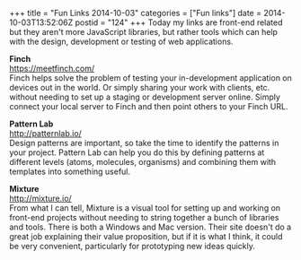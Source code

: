 +++
title = "Fun Links 2014-10-03"
categories = ["Fun links"]
date = 2014-10-03T13:52:06Z
postid = "124"
+++
Today my links are front-end related but they aren't more JavaScript libraries, but rather tools which can help with the design, development or testing of web applications.

**Finch**  
https://meetfinch.com/  
Finch helps solve the problem of testing your in-development application on devices out in the world. Or simply sharing your work with clients, etc. without needing to set up a staging or development server online. Simply connect your local server to Finch and then point others to your Finch URL.

**Pattern Lab**  
http://patternlab.io/  
Design patterns are important, so take the time to identify the patterns in your project. Pattern Lab can help you do this by defining patterns at different levels (atoms, molecules, organisms) and combining them with templates into something useful.

**Mixture**  
http://mixture.io/  
From what I can tell, Mixture is a visual tool for setting up and working on front-end projects without needing to string together a bunch of libraries and tools. There is both a Windows and Mac version. Their site doesn't do a great job explaining their value proposition, but if it is what I think, it could be very convenient, particularly for prototyping new ideas quickly.